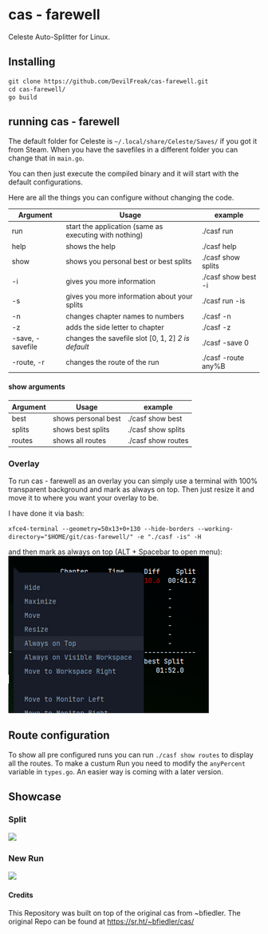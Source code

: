 # cas - farewell

Celeste Auto-Splitter for Linux.

## Installing

```
git clone https://github.com/DevilFreak/cas-farewell.git
cd cas-farewell/
go build
```

## running cas - farewell

The default folder for Celeste is `~/.local/share/Celeste/Saves/` if you got it from Steam.
When you have the savefiles in a different folder you can change that in `main.go`.

You can then just execute the compiled binary and it will start with the default configurations.

Here are all the things you can configure without changing the code.

| Argument | Usage                                 | example |
| -------- | ------------------------------------- | ------- |
| run      | start the application (same as executing with nothing)| ./casf run       |
| help     | shows the help                                      | ./casf help       |
| show     | shows you personal best or best splits              | ./casf show splits    |
| -i       | gives you more information                          | ./casf show best -i |
| -s       | gives you more information about your splits        | ./casf run -is    |
| -n       | changes chapter names to numbers                    | ./casf -n    |
| -z       | adds the side letter to chapter                     | ./casf -z   |
| -save, -savefile| changes the savefile slot [0, 1, 2] _2 is default_      | ./casf -save 0    |
| -route, -r| changes the route of the run      | ./casf -route any%B    |


#### show arguments


| Argument | Usage                                 | example |
| -------- | ------------------------------------- | ------- |
| best     |  shows personal best                  | ./casf show best       |
| splits   | shows best splits                     | ./casf show splits       |
| routes   | shows all routes                      | ./casf show routes    |




### Overlay

To run cas - farewell as an overlay you can simply use a terminal with 100% transparent background and mark as always on top. Then just resize it and move it to where you want your overlay to be.

I have done it via bash:
```
xfce4-terminal --geometry=50x13+0+130 --hide-borders --working-directory="$HOME/git/cas-farewell/" -e "./casf -is" -H
```

and then mark as always on top (ALT + Spacebar to open menu):
![](example/terminal.png)

## Route configuration

To show all pre configured runs you can run `./casf show routes` to display all the routes.
To make a custum Run you need to modify the `anyPercent` variable in `types.go`.
An easier way is coming with a later version.

## Showcase

### Split

![](example/split.gif)

### New Run

![](example/autodelete.gif)


#### Credits

This Repository was built on top of the original cas from ~bfiedler.
The original Repo can be found at https://sr.ht/~bfiedler/cas/
